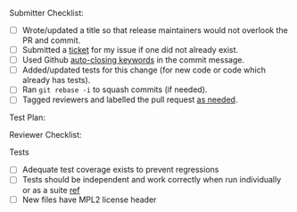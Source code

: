 Submitter Checklist:

- [ ] Wrote/updated a title so that release maintainers would not overlook the PR and commit. 
- [ ] Submitted a [ticket](https://github.com/brave/browser-laptop/issues) for my issue if one did not already exist.
- [ ] Used Github [auto-closing keywords](https://help.github.com/articles/closing-issues-via-commit-messages/) in the commit message.
- [ ] Added/updated tests for this change (for new code or code which already has tests).
- [ ] Ran `git rebase -i` to squash commits (if needed).
- [ ] Tagged reviewers and labelled the pull request [as needed](https://github.com/brave/browser-laptop/wiki/Pull-request-process).

Test Plan:


Reviewer Checklist:

Tests

- [ ] Adequate test coverage exists to prevent regressions
- [ ] Tests should be independent and work correctly when run individually or as a suite [ref](https://github.com/brave/browser-laptop/wiki/Code-Guidelines#test-dependencies)
- [ ] New files have MPL2 license header
